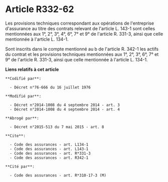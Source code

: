 # Article R332-62

Les provisions techniques correspondant aux opérations de l'entreprise d'assurance au titre des contrats relevant de
l'article L. 143-1 sont celles mentionnées aux 1°, 2°, 3°, 4°, 6°, 7° et 9° de l'article R. 331-3, ainsi que celle mentionnée
à l'article L. 134-1. 

Sont inscrits dans le compte mentionné au b de l'article R. 342-1 les actifs du contrat et les provisions techniques
mentionnées aux 1°, 2°, 3°, 6°, 7° et 9° de l'article R. 331-3, ainsi que celle mentionnée à l'article L. 134-1.

**Liens relatifs à cet article**

	**Codifié par**:

	  - Décret n°76-666 du 16 juillet 1976

	**Modifié par**:

	  - Décret n°2014-1008 du 4 septembre 2014 - art. 3
	  - Décret n°2014-1008 du 4 septembre 2014 - art. 4

	**Abrogé par**:

	  - Décret n°2015-513 du 7 mai 2015 - art. 8

	**Cite**:

	  - Code des assurances - art. L134-1
	  - Code des assurances - art. L143-1
	  - Code des assurances - art. R*331-3
	  - Code des assurances - art. R342-1

	**Cité par**:

	  - Code des assurances - art. R*310-17-3 (M)
